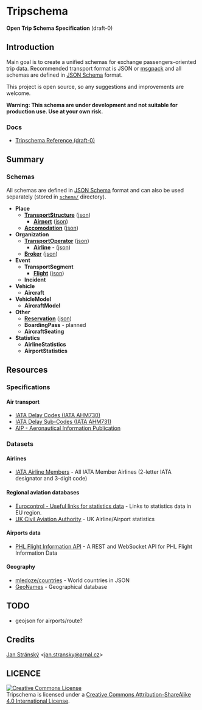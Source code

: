 # Tripschema
**Open Trip Schema Specification** (draft-0)

## Introduction
Main goal is to create a unified schemas for exchange passengers-oriented trip data. Recommended transport format is JSON or [msgpack](http://msgpack.org) and all schemas are defined in [JSON Schema](http://json-schema.org) format.

This project is open source, so any suggestions and improvements are welcome.

**Warning: This schema are under development and not suitable for production use. Use at your own risk.**

### Docs
- [Tripschema Reference (draft-0)](Reference.md)

## Summary

### Schemas
All schemas are defined in [JSON Schema](http://json-schema.org) format and can also be used separately (stored in [`schema/`](/schema) directory).

- **Place**
  - **[TransportStructure](Reference.md#transportstructure)** ([json](schema/transportstructure.json))
    - **[Airport](Reference.md#airport)** ([json](schema/airport.json))
  - **[Accomodation](Reference.md#accomodation)** ([json](schema/accomodation.json))
- **Organization**
  - **[TransportOperator](Reference.md#operator)** ([json](schema/operator.json))
    - **[Airline](Reference.md#airline)** - ([json](schema/airline.json))
  - **[Broker](Reference.md#broker)** ([json](schema/broker.json))
- **Event**
  - **TransportSegment**
    - **[Flight](Reference.md#flight)** ([json](schema/flight.json))
  - **Incident**
- **Vehicle**
  - **Aircraft**
- **VehicleModel**
  - **AircraftModel**
- **Other**
  - **[Reservation](Reference.md#reservation)** ([json](schema/reservation.json))
  - **BoardingPass** - planned
  - **AircraftSeating**
- **Statistics**
  - **AirlineStatistics**
  - **AirportStatistics**

## Resources

### Specifications

#### Air transport

* [IATA Delay Codes (IATA AHM730)](https://www.eurocontrol.int/sites/default/files/content/documents/official-documents/facts-and-figures/coda-reports/standard-iata-delay-codes-ahm730.pdf)
* [IATA Delay Sub-Codes (IATA AHM731)](https://www.eurocontrol.int/sites/default/files/content/documents/official-documents/facts-and-figures/coda-reports/iata_delay_sub_code_list_ahm731.pdf)
* [AIP - Aeronautical Information Publication](http://en.wikipedia.org/wiki/Aeronautical_Information_Publication)

### Datasets

#### Airlines
* [IATA Airline Members](http://www.iata.org/about/members/pages/airline-list.aspx?All=true) - All IATA Member Airlines (2-letter IATA designator and 3-digit code)

#### Regional aviation databases
* [Eurocontrol - Useful links for statistics data](https://www.eurocontrol.int/articles/useful-links-statistics-data) - Links to statistics data in EU region.
* [UK Civil Aviation Authority](http://www.caa.co.uk/default.aspx?catid=80&pagetype=90) - UK Airline/Airport statistics

#### Airports data
* [PHL Flight Information API](http://flightinfo.phlapi.com/) - A REST and WebSocket API for PHL Flight Information Data

#### Geography
- [mledoze/countries](https://github.com/mledoze/countries) - World countries in JSON
- [GeoNames](http://www.geonames.org/) - Geographical database

## TODO
- geojson for airports/route?

## Credits

[Jan Stránský](https://github.com/burningtree) &lt;<jan.stransky@arnal.cz>&gt;

## LICENCE

<a rel="license" href="http://creativecommons.org/licenses/by-sa/4.0/"><img alt="Creative Commons License" style="border-width:0" src="https://i.creativecommons.org/l/by-sa/4.0/88x31.png" /></a><br /><span xmlns:dct="http://purl.org/dc/terms/" property="dct:title">Tripschema</span> is licensed under a <a rel="license" href="http://creativecommons.org/licenses/by-sa/4.0/">Creative Commons Attribution-ShareAlike 4.0 International License</a>.

